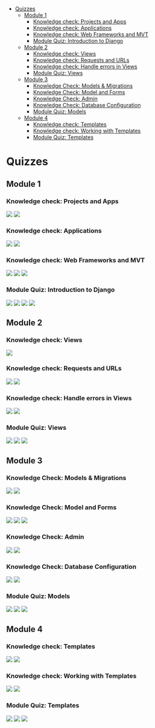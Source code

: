 - [Quizzes](#quizzes)
  - [Module 1](#module-1)
    - [Knowledge check: Projects and Apps](#knowledge-check-projects-and-apps)
    - [Knowledge check: Applications](#knowledge-check-applications)
    - [Knowledge check: Web Frameworks and MVT](#knowledge-check-web-frameworks-and-mvt)
    - [Module Quiz: Introduction to Django](#module-quiz-introduction-to-django)
  - [Module 2](#module-2)
    - [Knowledge check: Views](#knowledge-check-views)
    - [Knowledge check: Requests and URLs](#knowledge-check-requests-and-urls)
    - [Knowledge check: Handle errors in Views](#knowledge-check-handle-errors-in-views)
    - [Module Quiz: Views](#module-quiz-views)
  - [Module 3](#module-3)
    - [Knowledge Check: Models \& Migrations](#knowledge-check-models--migrations)
    - [Knowledge Check: Model and Forms](#knowledge-check-model-and-forms)
    - [Knowledge Check: Admin](#knowledge-check-admin)
    - [Knowledge Check: Database Configuration](#knowledge-check-database-configuration)
    - [Module Quiz: Models](#module-quiz-models)
  - [Module 4](#module-4)
    - [Knowledge check: Templates](#knowledge-check-templates)
    - [Knowledge check: Working with Templates](#knowledge-check-working-with-templates)
    - [Module Quiz: Templates](#module-quiz-templates)

# Quizzes

## Module 1

### Knowledge check: Projects and Apps

![](images/1.png)
![](images/2.png)

### Knowledge check: Applications

![](images/3.png)
![](images/4.png)

### Knowledge check: Web Frameworks and MVT

![](images/5.png)
![](images/6.png)
![](images/7.png)

### Module Quiz: Introduction to Django

![](images/8.png)
![](images/9.png)
![](images/10.png)
![](images/11.png)

## Module 2

### Knowledge check: Views

![](images/12.png)

### Knowledge check: Requests and URLs

![](images/13.png)
![](images/14.png)

### Knowledge check: Handle errors in Views

![](images/15.png)
![](images/16.png)

### Module Quiz: Views

![](images/17.png)
![](images/18.png)
![](images/19.png)

## Module 3

### Knowledge Check: Models & Migrations

![](images/20.png)
![](images/21.png)

### Knowledge Check: Model and Forms

![](images/22.png)
![](images/23.png)
![](images/24.png)

### Knowledge Check: Admin

![](images/25.png)
![](images/26.png)

### Knowledge Check: Database Configuration

![](images/27.png)
![](images/28.png)

### Module Quiz: Models

![](images/29.png)
![](images/30.png)
![](images/31.png)

## Module 4

### Knowledge check: Templates

![](images/32.png)
![](images/33.png)

### Knowledge check: Working with Templates

![](images/34.png)
![](images/35.png)

### Module Quiz: Templates

![](images/36.png)
![](images/37.png)
![](images/38.png)
